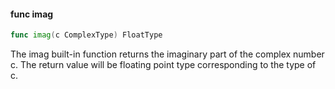 #### func imag

```go
func imag(c ComplexType) FloatType
```

The imag built-in function returns the imaginary part of the complex
number c. The return value will be floating point type corresponding to
the type of c.

